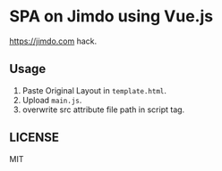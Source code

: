 # SPA on Jimdo using Vue.js

https://jimdo.com hack.

## Usage

1. Paste Original Layout in `template.html`.
2. Upload `main.js`.
3. overwrite src attribute file path in script tag.

## LICENSE

MIT
